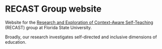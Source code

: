 # RECAST Group website

Website for the [Research and Exploration of Context-Aware Self-Teaching](https://recast.team/) (RECAST) group at Florida State University.

Broadly, our research investigates self-directed and inclusive dimensions of education. 
